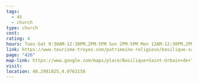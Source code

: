 ```yaml
---
tags:
  - 4S
  - church
type: church
cost: 
rating: 4
hours: Tues-Sat 9:30AM-12:30PM,2PM-5PM Sun 2PM-5PM Mon 12AM-12:30PM,2PM-5PM
link: https://www.tourisme-troyes.com/patrimoine-religieux/basilique-saint-urbain-452329
page: "426"
map-link: https://www.google.com/maps/place/Basilique+Saint-Urbain+de+Troyes/@48.2980317,4.0713854,17z/data=!3m1!4b1!4m6!3m5!1s0x47ee98f798107355:0x81dcb4967a4410a!8m2!3d48.2980282!4d4.0762563!16s%2Fg%2F121y9trx?entry=ttu&g_ep=EgoyMDI0MDkyNS4wIKXMDSoASAFQAw%3D%3D
visit: 
location: 48.2981025,4.0763158
---
```

